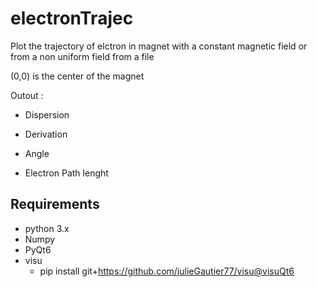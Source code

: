 # electronTrajec
Plot the trajectory of elctron in magnet with a constant magnetic field or from a non uniform field from a file

(0,0) is the center of the magnet 

Outout :

* Dispersion

* Derivation

* Angle

* Electron Path lenght

## Requirements
*   python 3.x
*   Numpy
*   PyQt6
* visu
   * pip install git+https://github.com/julieGautier77/visu@visuQt6
